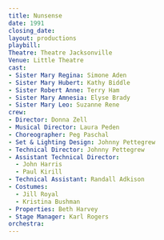 ```yaml
---
title: Nunsense
date: 1991
closing_date:
layout: productions
playbill:
Theatre: Theatre Jacksonville
Venue: Little Theatre
cast:
- Sister Mary Regina: Simone Aden
- Sister Mary Hubert: Kathy Biddle
- Sister Robert Anne: Terry Ham
- Sister Mary Amnesia: Elyse Brady
- Sister Mary Leo: Suzanne Rene
crew:
- Director: Donna Zell
- Musical Director: Laura Peden
- Choreographer: Peg Paschal
- Set & Lighting Design: Johnny Pettegrew
- Technical Director: Johnny Pettegrew
- Assistant Technical Director:
  - John Harris
  - Paul Kirill
- Technical Assistant: Randall Adkison
- Costumes:
  - Jill Royal
  - Kristina Bushman
- Properties: Beth Harvey
- Stage Manager: Karl Rogers
orchestra:
---
```

